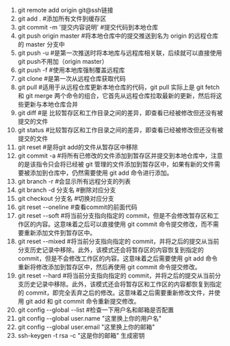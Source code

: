 1. git remote add origin git@ssh链接
2. git add . #添加所有文件到缓存区
3. git commit -m '提交内容说明' #提交代码到本地仓库
4. git push origin master #将本地仓库中的提交推送到名为 origin 的远程仓库的 master 分支中
5. git push -u #是第一次推送时将本地库与远程库相关联，后续就可以直接使用git push不用加（origin master）
6. git push -f #使用本地库强制覆盖远程库
7. git clone #是第一次从远程仓库获取代码
8. git pull #适用于从远程仓库更新本地仓库的代码，git pull 实际上是 git fetch 和 git merge 两个命令的组合，它首先从远程仓库拉取最新的更新，然后将这些更新与本地仓库合并
9. git diff #是 比较暂存区和工作目录之间的差异，即查看已经被修改但还没有被提交的文件
10. git status #比较暂存区和工作目录之间的差异，即查看已经被修改但还没有被提交的文件
11. git reset #是将git add的文件从暂存区中移除
12. git commit -a #将所有已修改的文件添加到暂存区并提交到本地仓库中，注意的是该指令只会将已经被 git 管理的文件添加到暂存区中，如果有新的文件需要被添加到仓库中，仍然需要使用 git add 命令进行添加。
13. git branch -r #会显示所有远程分支的列表
14. git branch -d 分支名 #删除对应分支
15. git checkout 分支名 #切换对应分支
16. git reset --oneline #查看commit的前面代码
17. git reset --soft #将当前分支指向指定的 commit，但是不会修改暂存区和工作区的内容。这意味着之后可以直接使用 git commit 命令提交修改，而不需要重新添加文件到暂存区中。
18. git reset --mixed #将当前分支指向指定的 commit，并将之后的提交从当前分支历史记录中移除。此外，该模式还会将暂存区的内容恢复到指定的 commit，但是不会修改工作区的内容。这意味着之后需要使用 git add 命令重新将修改添加到暂存区中，然后再使用 git commit 命令提交修改。
19. git reset --hard #将当前分支指向指定的 commit，并将之后的提交从当前分支历史记录中移除。此外，该模式还会将暂存区和工作区的内容都恢复到指定的 commit，即完全丢弃之后的修改。这意味着之后需要重新修改文件，并使用 git add 和 git commit 命令重新提交修改。
20. git config --global  --list #检查一下用户名和邮箱是否配置
21. git config --global  user.name "这里换上你的用户名"
22. git config --global user.email "这里换上你的邮箱"
23. ssh-keygen -t rsa -c "这是你的邮箱" 生成密钥
